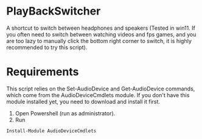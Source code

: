 # PlayBackSwitcher
A shortcut to switch between headphones and speakers (Tested in win11. If you often need to switch between watching videos and fps games, and you are too lazy to manually click the bottom right corner to switch, it is highly recommended to try this script).

# Requirements
This script relies on the Set-AudioDevice and Get-AudioDevice commands, which come from the AudioDeviceCmdlets module. If you don't have this module installed yet, you need to download and install it first.
1. Open Powershell (run as administrator).
2. Run
```
Install-Module AudioDeviceCmdlets
```
